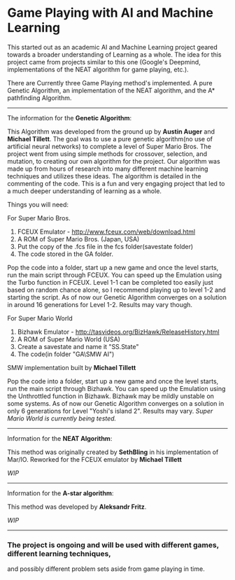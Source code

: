 # Game Playing with AI and Machine Learning

This started out as an academic AI and Machine Learning project geared towards a broader understanding of Learning as a whole. 
The idea for this project came from projects similar to this one (Google's Deepmind, implementations of the NEAT algorithm for game playing, etc.). 

There are Currently three Game Playing method's implemented. A pure Genetic Algorithm, an implementation of the NEAT algorithm, and the A* pathfinding
Algorithm.

-------------------------------------------------------------------------------------------------------------------------------------------------------

The information for the **Genetic Algorithm**:

This Algorithm was developed from the ground up by **Austin Auger** and **Michael Tillett**.
The goal was to use a pure genetic algorithm(no use of artificial neural networks) to complete a level of Super Mario Bros. 
The project went from using simple methods for crossover, selection, and mutation, to creating our own algorithm for the project. 
Our algorithm was made up from hours of research into many different machine learning techniques and utilizes these ideas. 
The algorithm is detailed in the commenting of the code.
This is a fun and very engaging project that led to a much deeper understanding of learning as a whole. 

Things you will need:

For Super Mario Bros.
1. FCEUX Emulator - http://www.fceux.com/web/download.html
2. A ROM of Super Mario Bros. (Japan, USA)
3. Put the copy of the .fcs file in the fcs folder(savestate folder)
3. The code stored in the GA folder.

Pop the code into a folder, start up a new game and once the level starts, run the main script through FCEUX.
You can speed up the Emulation using the Turbo function in FCEUX.
Level 1-1 can be completed too easily just based on random chance alone, so I recommend playing up to level 1-2 and starting the script.
As of now our Genetic Algorithm converges on a solution in around 16 generations for Level 1-2. Results may vary though.

For Super Mario World 
1. Bizhawk Emulator - http://tasvideos.org/BizHawk/ReleaseHistory.html
2. A ROM of Super Mario World (USA)
3. Create a savestate and name it "SS.State"
3. The code(in folder "GA\SMW AI")

SMW implementation built by **Michael Tillett**

Pop the code into a folder, start up a new game and once the level starts, run the main script through Bizhawk.
You can speed up the Emulation using the Unthrottled function in Bizhawk.
Bizhawk may be mildly unstable on some systems.
As of now our Genetic Algorithm converges on a solution in only 6 generations for Level "Yoshi's island 2". Results may vary.
*Super Mario World is currently being tested.*

--------------------------------------------------------------------------------------------------------------------------------------------

Information for the **NEAT Algorithm**:

This method was originally created by **SethBling** in his implementation of Mar/IO. Reworked for the FCEUX emulator by **Michael Tillett**

*WIP*

--------------------------------------------------------------------------------------------------------------------------------------------

Information for the **A-star algorithm**:

This method was developed by **Aleksandr Fritz**.

*WIP*

--------------------------------------------------------------------------------------------------------------------------------------------

### The project is ongoing and will be used with different games, different learning techniques, 
and possibly different problem sets aside from game playing in time. 
